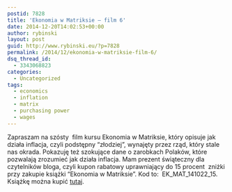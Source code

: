 ```yaml
---
postid: 7828
title: 'Ekonomia w Matriksie – film 6'
date: 2014-12-20T14:02:53+00:00
author: rybinski
layout: post
guid: http://www.rybinski.eu/?p=7828
permalink: /2014/12/ekonomia-w-matriksie-film-6/
dsq_thread_id:
  - 3343068823
categories:
  - Uncategorized
tags:
  - economics
  - inflation
  - matrix
  - purchasing power
  - wages
---
```

Zapraszam na szósty  film kursu Ekonomia w Matriksie, który opisuje jak działa inflacja, czyli podstępny “złodziej”, wynajęty przez rząd, który stale nas okrada. Pokazuję też szokujące dane o zarobkach Polaków, które pozwalają zrozumieć jak działa inflacja. Mam prezent świąteczny dla czytelników bloga, czyli kupon rabatowy uprawniający do 15 procent  zniżki przy zakupie książki “Ekonomia w Matriksie”. Kod to:  EK\_MAT\_141022_15. Książkę można kupić [tutaj](http://slowaimysli.pl/pozycja/ekonomia-w-matriksie/39).
